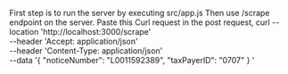 First step is to run the server by executing src/app.js
Then use /scrape endpoint on the server.
Paste this Curl request in the post request,
curl --location 'http://localhost:3000/scrape' \
--header 'Accept: application/json' \
--header 'Content-Type: application/json' \
--data '{
    "noticeNumber": "L0011592389",
    "taxPayerID": "0707"
}
'
